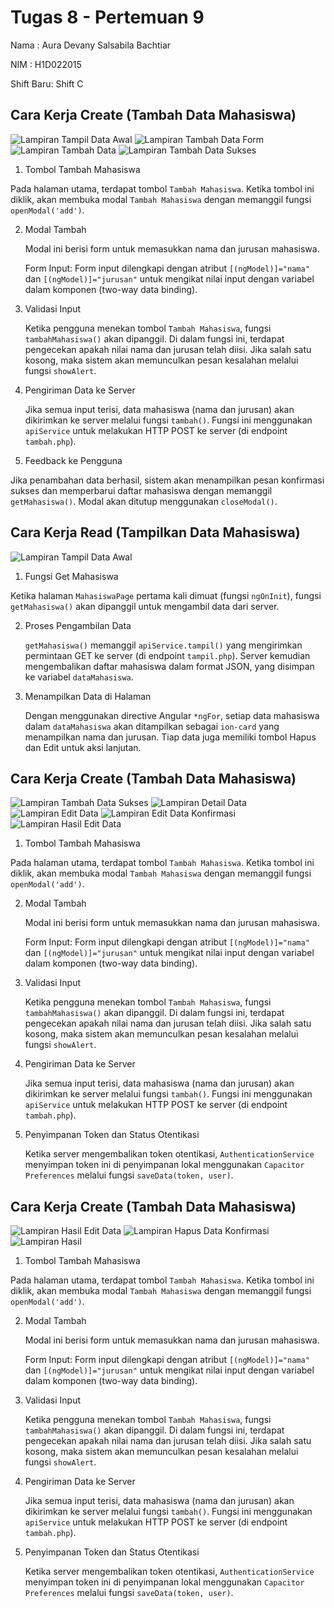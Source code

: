 # Tugas 8 - Pertemuan 9

Nama : Aura Devany Salsabila Bachtiar

NIM : H1D022015

Shift Baru: Shift C

## Cara Kerja Create (Tambah Data Mahasiswa)

![Lampiran Tampil Data Awal](tampildata1.png)
![Lampiran Tambah Data Form](form_tambahdata.png)
![Lampiran Tambah Data](tambahdata.png)
![Lampiran Tambah Data Sukses](sukses_tambahdata.png)

1. Tombol Tambah Mahasiswa
   
  Pada halaman utama, terdapat tombol `Tambah Mahasiswa`. Ketika tombol ini diklik, akan membuka modal `Tambah Mahasiswa` dengan memanggil fungsi `openModal('add')`.

2. Modal Tambah

   Modal ini berisi form untuk memasukkan nama dan jurusan mahasiswa.

   Form Input: Form input dilengkapi dengan atribut `[(ngModel)]="nama"` dan `[(ngModel)]="jurusan"` untuk mengikat nilai input dengan variabel dalam komponen (two-way data binding).

3. Validasi Input

   Ketika pengguna menekan tombol `Tambah Mahasiswa`, fungsi `tambahMahasiswa()` akan dipanggil. Di dalam fungsi ini, terdapat pengecekan apakah nilai nama dan jurusan telah diisi. Jika salah satu kosong, maka sistem akan memunculkan pesan kesalahan melalui fungsi `showAlert`.

4. Pengiriman Data ke Server

   Jika semua input terisi, data mahasiswa (nama dan jurusan) akan dikirimkan ke server melalui fungsi `tambah()`. Fungsi ini menggunakan `apiService` untuk melakukan HTTP POST ke server (di endpoint `tambah.php`).

5. Feedback ke Pengguna

  Jika penambahan data berhasil, sistem akan menampilkan pesan konfirmasi sukses dan memperbarui daftar mahasiswa dengan memanggil `getMahasiswa()`. Modal akan ditutup menggunakan `closeModal()`.

## Cara Kerja Read (Tampilkan Data Mahasiswa)

![Lampiran Tampil Data Awal](tampildata2.png)

1. Fungsi Get Mahasiswa
   
  Ketika halaman `MahasiswaPage` pertama kali dimuat (fungsi `ngOnInit`), fungsi `getMahasiswa()` akan dipanggil untuk mengambil data dari server.

2. Proses Pengambilan Data

   `getMahasiswa()` memanggil `apiService.tampil()` yang mengirimkan permintaan GET ke server (di endpoint `tampil.php`). Server kemudian mengembalikan daftar mahasiswa dalam format JSON, yang disimpan ke variabel `dataMahasiswa`.

3. Menampilkan Data di Halaman

   Dengan menggunakan directive Angular `*ngFor`, setiap data mahasiswa dalam `dataMahasiswa` akan ditampilkan sebagai `ion-card` yang menampilkan nama dan jurusan. Tiap data juga memiliki tombol Hapus dan Edit untuk aksi lanjutan.

## Cara Kerja Create (Tambah Data Mahasiswa)

![Lampiran Tambah Data Sukses](sukses_tambahdata.png)
![Lampiran Detail Data](detaildata.png)
![Lampiran Edit Data](editdata.png)
![Lampiran Edit Data Konfirmasi](konfirmasi_editdata.png)
![Lampiran Hasil Edit Data](hasil_editdata.png)

1. Tombol Tambah Mahasiswa
   
  Pada halaman utama, terdapat tombol `Tambah Mahasiswa`. Ketika tombol ini diklik, akan membuka modal `Tambah Mahasiswa` dengan memanggil fungsi `openModal('add')`.

2. Modal Tambah

   Modal ini berisi form untuk memasukkan nama dan jurusan mahasiswa.

   Form Input: Form input dilengkapi dengan atribut `[(ngModel)]="nama"` dan `[(ngModel)]="jurusan"` untuk mengikat nilai input dengan variabel dalam komponen (two-way data binding).

3. Validasi Input

   Ketika pengguna menekan tombol `Tambah Mahasiswa`, fungsi `tambahMahasiswa()` akan dipanggil. Di dalam fungsi ini, terdapat pengecekan apakah nilai nama dan jurusan telah diisi. Jika salah satu kosong, maka sistem akan memunculkan pesan kesalahan melalui fungsi `showAlert`.

4. Pengiriman Data ke Server

   Jika semua input terisi, data mahasiswa (nama dan jurusan) akan dikirimkan ke server melalui fungsi `tambah()`. Fungsi ini menggunakan `apiService` untuk melakukan HTTP POST ke server (di endpoint `tambah.php`).

5. Penyimpanan Token dan Status Otentikasi

   Ketika server mengembalikan token otentikasi, `AuthenticationService` menyimpan token ini di penyimpanan lokal menggunakan `Capacitor Preferences` melalui fungsi `saveData(token, user)`.

## Cara Kerja Create (Tambah Data Mahasiswa)

![Lampiran Hasil Edit Data](hasil_editdata.png)
![Lampiran Hapus Data Konfirmasi](konfirmasi_hapusdata.png)
![Lampiran Hasil](hasil_hapusdata.png)

1. Tombol Tambah Mahasiswa
   
  Pada halaman utama, terdapat tombol `Tambah Mahasiswa`. Ketika tombol ini diklik, akan membuka modal `Tambah Mahasiswa` dengan memanggil fungsi `openModal('add')`.

2. Modal Tambah

   Modal ini berisi form untuk memasukkan nama dan jurusan mahasiswa.

   Form Input: Form input dilengkapi dengan atribut `[(ngModel)]="nama"` dan `[(ngModel)]="jurusan"` untuk mengikat nilai input dengan variabel dalam komponen (two-way data binding).

3. Validasi Input

   Ketika pengguna menekan tombol `Tambah Mahasiswa`, fungsi `tambahMahasiswa()` akan dipanggil. Di dalam fungsi ini, terdapat pengecekan apakah nilai nama dan jurusan telah diisi. Jika salah satu kosong, maka sistem akan memunculkan pesan kesalahan melalui fungsi `showAlert`.

4. Pengiriman Data ke Server

   Jika semua input terisi, data mahasiswa (nama dan jurusan) akan dikirimkan ke server melalui fungsi `tambah()`. Fungsi ini menggunakan `apiService` untuk melakukan HTTP POST ke server (di endpoint `tambah.php`).

5. Penyimpanan Token dan Status Otentikasi

   Ketika server mengembalikan token otentikasi, `AuthenticationService` menyimpan token ini di penyimpanan lokal menggunakan `Capacitor Preferences` melalui fungsi `saveData(token, user)`.



